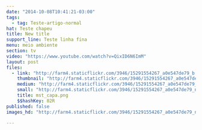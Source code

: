 ```yaml
---
date: "2014-10-08T10:41:21-03:00"
tags:
  - tag: Teste-artigo-normal
hat: Teste chapeu
title: New title
support_line: Teste linha fina
menu: meio ambiente
section: tv
video: "https://www.youtube.com/watch?v=QixID6N6ImM"
layout: post
files:
  - link: "http://farm4.staticflickr.com/3946/15291554267_a0e547de79_b.jpg"
    thumbnail: "http://farm4.staticflickr.com/3946/15291554267_a0e547de79_t.jpg"
    medium: "http://farm4.staticflickr.com/3946/15291554267_a0e547de79_z.jpg"
    small: "http://farm4.staticflickr.com/3946/15291554267_a0e547de79_n.jpg"
    title: mst_capa.png
    $$hashKey: 02R
published: false
images_hd: "http://farm4.staticflickr.com/3946/15291554267_a0e547de79_n.jpg"

---
```

